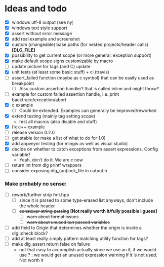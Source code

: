 # Ideas and todo

- [x] windows utf-8 output (see ny)
- [x] windows text style support
- [x] assert without error message
- [x] add real example and screenshot
- [x] custom (changeable) base paths (for nested projects/header calls) __[DLG_FILE]__
- [x] possibility to get current scope (or more general: exception support)
- [x] make default scope signs customizable by macro
- [ ] update picture for tags (and C) update
- [x] unit tests (at least some basic stuff) + ci (travis)
- [ ] assert_failed function (maybe as c symbol) that can be easily used as breakpoint
	- [ ] Also custom assertion handler? that is called inline and might throw?
- [ ] example for custom failed assertion handle, i.e. print backtrace/exception/abort
- [x] c example
	- [ ] Could be extended. Examples can generally be improved/reworked
- [x] extend testing (mainly tag setting scope)
	- test all macros (also disable and stuff)
- [x] fix c++ example
- [ ] release version 0.2.0
- [ ] get stable (or make a list of what to do for 1.0)
- [x] add appveyor testing (for mingw as well as visual studio)
- [x] decide on whether to catch exceptions from assert expressions. Config variable?
	- Yeah, don't do it. We are c now
- [ ] return int from dlg printf wrappers
- [ ] consider exposing dlg_(un)lock_file in output.h

### Make probably no sense:

- [ ] rework/further strip fmt.hpp
	- [ ] since it is parsed to some type-erased list anyways, don't include the whole header
	- [ ] ~~constexpr string parsing~~ __[Not really worth it/fully possible i guess]__
		- [ ] ~~warn about format issues~~
		- [ ] ~~warn about unused but passed variables~~
- [ ] add field to Origin that determines whether the origin is inside a dlg::check block?
- [ ] add at least really simply pattern matching utility function for tags?
- [ ] make dlg_assert return false on failure 
	- not that easy to accomplish actually since we use an if, if we would use ? : we would get 
	  an unused expression warning if it is not used. Not worth it